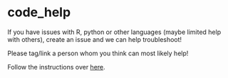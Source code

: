# code_help

If you have issues with R, python or other languages (maybe limited help with others), create an issue and we can help troubleshoot!

Please tag/link a person whom you think can most likely help!

Follow the instructions over [here](https://github.com/clatworthylab/code_help/issues/new/choose).
